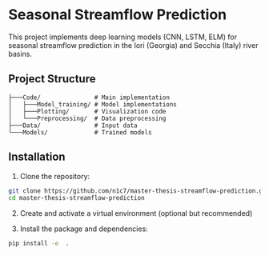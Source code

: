 # Seasonal Streamflow Prediction

This project implements deep learning models (CNN, LSTM, ELM) for seasonal streamflow prediction in the Iori (Georgia) and Secchia (Italy) river basins.

## Project Structure
```
├───Code/               # Main implementation
│   ├───Model_training/ # Model implementations
│   ├───Plotting/       # Visualization code
│   └───Preprocessing/  # Data preprocessing
├───Data/               # Input data
└───Models/             # Trained models
```

## Installation

1. Clone the repository:
```bash
git clone https://github.com/n1c7/master-thesis-streamflow-prediction.git
cd master-thesis-streamflow-prediction
```

2. Create and activate a virtual environment (optional but recommended)


3. Install the package and dependencies:
```bash
pip install -e  .
```